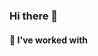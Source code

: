 ### Hi there 👋

#### 🔭 I've worked with 

<p align="left">
    <img src="https://img.shields.io/badge/Python-FFF0F5?logo=python&logoColor=3776AB&style=flat-square" alt="">
    <img src="https://img.shields.io/badge/C++-00599C?logo=cplusplus&logoColor=white&style=flat-square" alt="">
    <img src="https://img.shields.io/badge/HTML-E34F26?logo=html5&logoColor=white&style=flat-square" alt="">
    <img src="https://img.shields.io/badge/Java-F7DF1E?logo=java&logoColor=white&style=flat-square" alt="">
    <img src="https://img.shields.io/badge/Docker-2496ED?logo=docker&logoColor=white&style=flat-square" alt="">
    
</p>

<!--
**sabrizzs/sabrizzs** is a ✨ _special_ ✨ repository because its `README.md` (this file) appears on your GitHub profile.

Here are some ideas to get you started:

- 🔭 I’m currently working on ...
- 🌱 I’m currently learning ...
- 👯 I’m looking to collaborate on ...
- 🤔 I’m looking for help with ...
- 💬 Ask me about ...
- 📫 How to reach me: ...
- 😄 Pronouns: ...
- ⚡ Fun fact: ...
-->
